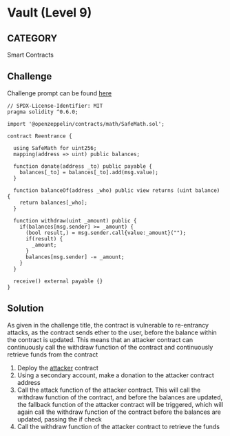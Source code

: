 # Vault (Level 9)

## CATEGORY

Smart Contracts

## Challenge

Challenge prompt can be found [here](https://ethernaut.openzeppelin.com/level/0xe6BA07257a9321e755184FB2F995e0600E78c16D)

```
// SPDX-License-Identifier: MIT
pragma solidity ^0.6.0;

import '@openzeppelin/contracts/math/SafeMath.sol';

contract Reentrance {
  
  using SafeMath for uint256;
  mapping(address => uint) public balances;

  function donate(address _to) public payable {
    balances[_to] = balances[_to].add(msg.value);
  }

  function balanceOf(address _who) public view returns (uint balance) {
    return balances[_who];
  }

  function withdraw(uint _amount) public {
    if(balances[msg.sender] >= _amount) {
      (bool result,) = msg.sender.call{value:_amount}("");
      if(result) {
        _amount;
      }
      balances[msg.sender] -= _amount;
    }
  }

  receive() external payable {}
}
```

## Solution

As given in the challenge title, the contract is vulnerable to re-entrancy attacks, as the contract sends ether to the user, before the balance within the contract is updated. This means that an attacker contract can continuously call the withdraw function of the contract and continuously retrieve funds from the contract

1. Deploy the [attacker](./Exploit.sol) contract
2. Using a secondary account, make a donation to the attacker contract address
3. Call the attack function of the attacker contract. This will call the withdraw function of the contract, and before the balances are updated, the fallback function of the attacker contract will be triggered, which will again call the withdraw function of the contract before the balances are updated, passing the if check
4. Call the withdraw function of the attacker contract to retrieve the funds
